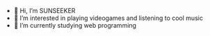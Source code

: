 - 👋 Hi, I’m SUNSEEKER
- 👀 I’m interested in playing videogames and listening to cool music
- 📖 I’m currently studying web programming

<!---
SUNS3EKER/SUNS3EKER is a ✨ special ✨ repository because its `README.md` (this file) appears on your GitHub profile.
You can click the Preview link to take a look at your changes.
--->
